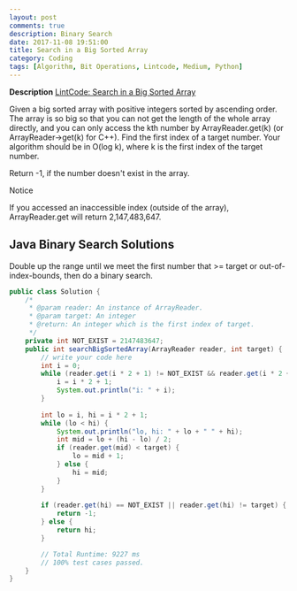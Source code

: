 ```yaml
---
layout: post
comments: true
description: Binary Search
date: 2017-11-08 19:51:00
title: Search in a Big Sorted Array
category: Coding
tags: [Algorithm, Bit Operations, Lintcode, Medium, Python]
---
```


**Description**
[LintCode: Search in a Big Sorted Array](http://www.lintcode.com/en/problem/search-in-a-big-sorted-array/)

Given a big sorted array with positive integers sorted by ascending order. The array is so big so that you can not get the length of the whole array directly, and you can only access the kth number by ArrayReader.get(k) (or ArrayReader->get(k) for C++). Find the first index of a target number. Your algorithm should be in O(log k), where k is the first index of the target number.

Return -1, if the number doesn't exist in the array.

Notice

If you accessed an inaccessible index (outside of the array), ArrayReader.get will return 2,147,483,647.

## Java Binary Search Solutions
Double up the range until we meet the first number that >= target or out-of-index-bounds, then do a binary search.

```java
public class Solution {
    /*
     * @param reader: An instance of ArrayReader.
     * @param target: An integer
     * @return: An integer which is the first index of target.
     */
    private int NOT_EXIST = 2147483647;
    public int searchBigSortedArray(ArrayReader reader, int target) {
        // write your code here
        int i = 0;
        while (reader.get(i * 2 + 1) != NOT_EXIST && reader.get(i * 2 + 1) < target) {
            i = i * 2 + 1; 
            System.out.println("i: " + i);
        }
        
        int lo = i, hi = i * 2 + 1;
        while (lo < hi) {
            System.out.println("lo, hi: " + lo + " " + hi);
            int mid = lo + (hi - lo) / 2;
            if (reader.get(mid) < target) {
                lo = mid + 1;
            } else {
                hi = mid;
            }
        }
        
        if (reader.get(hi) == NOT_EXIST || reader.get(hi) != target) {
            return -1;
        } else {
            return hi;
        }

        // Total Runtime: 9227 ms
        // 100% test cases passed.
    }
}
```